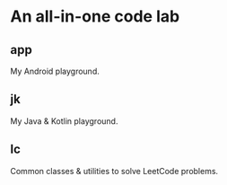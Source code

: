 # An all-in-one code lab

## app
My Android playground.

## jk
My Java & Kotlin playground.

## lc
Common classes & utilities to solve LeetCode problems.
